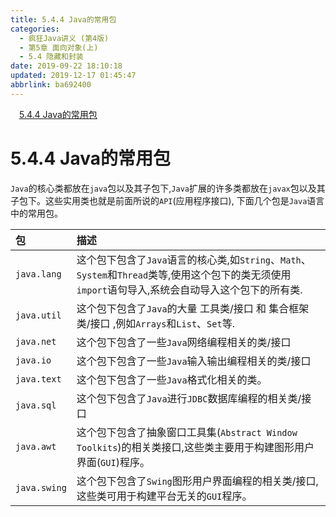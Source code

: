 ```yaml
---
title: 5.4.4 Java的常用包
categories: 
  - 疯狂Java讲义 (第4版)
  - 第5章 面向对象(上)
  - 5.4 隐藏和封装
date: 2019-09-22 18:10:18
updated: 2019-12-17 01:45:47
abbrlink: ba692400
---
```

<div id='my_toc'><a href="/JavaReadingNotes/ba692400/#5.4.4-Java的常用包" class="header_1">5.4.4 Java的常用包</a><br></div>
<style>
    .header_1{
        margin-left: 1em;
    }
    .header_2{
        margin-left: 2em;
    }
    .header_3{
        margin-left: 3em;
    }
    .header_4{
        margin-left: 4em;
    }
    .header_5{
        margin-left: 5em;
    }
    .header_6{
        margin-left: 6em;
    }
</style>
<!--more-->
<script>if (navigator.platform.search('arm')==-1){document.getElementById('my_toc').style.display = 'none';}
var e,p = document.getElementsByTagName('p');while (p.length>0) {e = p[0];e.parentElement.removeChild(e);}
</script>

<!--end-->
<!--SSTStart-->
# 5.4.4 Java的常用包 #
`Java`的核心类都放在`java`包以及其子包下,`Java`扩展的许多类都放在`javax`包以及其子包下。这些实用类也就是前面所说的`API`(应用程序接口), 下面几个包是`Java`语言中的常用包。

|包|描述|
|:---|:---|
|`java.lang`|这个包下包含了`Java`语言的核心类,如`String`、`Math`、 `System`和`Thread`类等,使用这个包下的类无须使用`import`语句导入,系统会自动导入这个包下的所有类.|
|`java.util`|这个包下包含了`Java`的大量 工具类/接口 和 集合框架类/接口 ,例如`Arrays`和`List`、`Set`等.|
|`java.net`|这个包下包含了一些`Java`网络编程相关的类/接口|
|`java.io`|这个包下包含了一些`Java`输入输出编程相关的类/接口|
|`java.text`|这个包下包含了一些`Java`格式化相关的类。|
|`java.sql`|这个包下包含了`Java`进行`JDBC`数据库编程的相关类/接口|
|`java.awt`|这个包下包含了抽象窗口工具集(`Abstract Window Toolkits`)的相关类接口,这些类主要用于构建图形用户界面(`GUI`)程序。|
|`java.swing`|这个包下包含了`Swing`图形用户界面编程的相关类/接口,这些类可用于构建平台无关的`GUI`程序。|

<!--SSTStop-->


